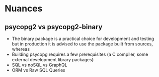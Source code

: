# Nuances

## psycopg2 vs psycopg2-binary

- The binary package is a practical choice for development and testing but in production it is advised to use the package built from sources, whereas
- Building psycopg requires a few prerequisites (a C compiler, some external development library packages)
- SQL vs noSQL vs GraphQL
- ORM vs Raw SQL Queries
